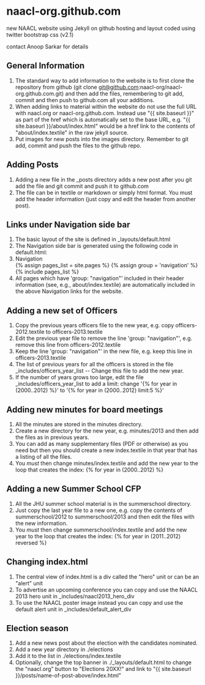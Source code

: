 naacl-org.github.com
====================

new NAACL website using Jekyll on github hosting and layout coded using twitter bootstrap css (v2.1)

contact Anoop Sarkar for details

General Information
-------------------

1. The standard way to add information to the website is to first clone the repository from github (git clone git@github.com:naacl-org/naacl-org.github.com.git) and then add the files, remembering to git add, commit and then push to github.com all your additions.
2. When adding links to material within the website do not use the full URL with naacl.org or naacl-org.github.com. Instead use "{{ site.baseurl }}" as part of the href which is automatically set to the base URL, e.g. "{{ site.baseurl }}/about/index.html" would be a href link to the contents of "about/index.textile" in the raw jekyll source.
3. Put images for new posts into the images directory. Remember to git add, commit and push the files to the github repo.

Adding Posts
------------

1. Adding a new file in the _posts directory adds a new post after you git add the file and git commit and push it to github.com
2. The file can be in textile or markdown or simply html format. You must add the header information (just copy and edit the header from another post).

Links under Navigation side bar
-------------------------------

1. The basic layout of the site is defined in _layouts/default.html
2. The Navigation side bar is generated using the following code in default.html:
              <li class="nav-header">Navigation</li>
              {% assign pages_list = site.pages %}
              {% assign group = 'navigation' %}
              {% include pages_list %}
3. All pages which have 'group: "navigation"' included in their header information (see, e.g., about/index.textile) are automatically included in the above Navigation links for the website.

Adding a new set of Officers
----------------------------

1. Copy the previous years officers file to the new year, e.g. copy officers-2012.textile to officers-2013.textile
2. Edit the previous year file to remove the line 'group: "navigation"', e.g. remove this line from officers-2012.textile
3. Keep the line 'group: "navigation"' in the new file, e.g. keep this line in officers-2013.textile
4. The list of previous years for all the officers is stored in the file _includes/officers_year_list -- Change this file to add the new year.
5. If the number of years grows too large, edit the file _includes/officers_year_list to add a limit: change '{% for year in (2000..2012) %}' to '{% for year in (2000..2012) limit:5 %}'

Adding new minutes for board meetings 
-------------------------------------

1. All the minutes are stored in the minutes directory.
2. Create a new directory for the new year, e.g. minutes/2013 and then add the files as in previous years.
3. You can add as many supplementary files (PDF or otherwise) as you need but then you should create a new index.textile in that year that has a listing of all the files.
3. You *must* then change minutes/index.textile and add the new year to the loop that creates the index: {% for year in (2000..2012) %}

Adding a new Summer School CFP
------------------------------

1. All the JHU summer school material is in the summerschool directory.
2. Just copy the last year file to a new one, e.g. copy the contents of summerschool/2012 to summerschool/2013 and then edit the files with the new information.
3. You *must* then change summerschool/index.textile and add the new year to the loop that creates the index: {% for year in (2011..2012) reversed %}

Changing index.html
-------------------

1. The central view of index.html is a div called the "hero" unit or can be an "alert" unit 
2. To advertise an upcoming conference you can copy and use the NAACL 2013 hero unit in _includes/naacl2013_hero_div
3. To use the NAACL poster image instead you can copy and use the default alert unit in _includes/default_alert_div

Election season
---------------

1. Add a new news post about the election with the candidates nominated.
2. Add a new year directory in ./elections
3. Add it to the list in ./elections/index.textile
4. Optionally, change the top banner in ./_layouts/default.html to change the "naacl.org" button to "Elections 20XX!" and link to "{{ site.baseurl }}/posts/name-of-post-above/index.html"

